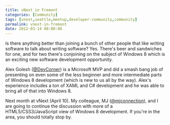 ```yaml
---
title: vNext in Fremont
categories: [Community]
tags: [vnext,seattle,meetup,developer-community,community]
permalink: vnext-in-fremont
date: 2012-03-14 00:00:00
---
```


Is there anything better than joining a bunch of other people that like writing software to talk about writing software? Yes. There's beer and sandwiches for one, and for two there's conjoining on the subject of Windows 8 which is an exciting new software development opportunity.

Alex Golesh ([@DevCorner](http://twitter.com/DevCorner)) is a Microsoft MVP and did a smash bang job of presenting on even some of the less beginner and more intermediate parts of Windows 8 development (which is new to us all by the way). Alex's experience includes a ton of XAML and C# development and he was able to bring all of that into Windows 8.

Next month at vNext (April 10). My colleague, MJ ([@mjconnection](http://twitter.com/mjconnection)), and I are going to continue the discussion with more of a HTML5/CSS3/JavaScript view of Windows 8 development. If you're in the area, you should totally stop by.